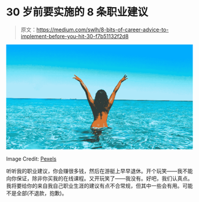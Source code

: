 # 30 岁前要实施的 8 条职业建议

> 原文：<https://medium.com/swlh/8-bits-of-career-advice-to-implement-before-you-hit-30-f7b51132f2d8>

![](img/ca63c29b8c1d8cb22f5dbf6cceabf124.png)

Image Credit: [Pexels](https://www.pexels.com/)

听听我的职业建议，你会赚很多钱，然后在游艇上早早退休。开个玩笑——我不能向你保证，除非你买我的在线课程。又开玩笑了——我没有。好吧，我们认真点。我将要给你的来自我自己职业生涯的建议有点不合常规，但其中一些会有用。可能不是全部(不退款，抱歉)。